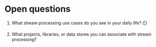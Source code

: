 # Open questions

1. What stream processing use cases do you see in your daily life? ⏲️ 

2. What projects, libraries, or data stores you can associate with stream processing?
